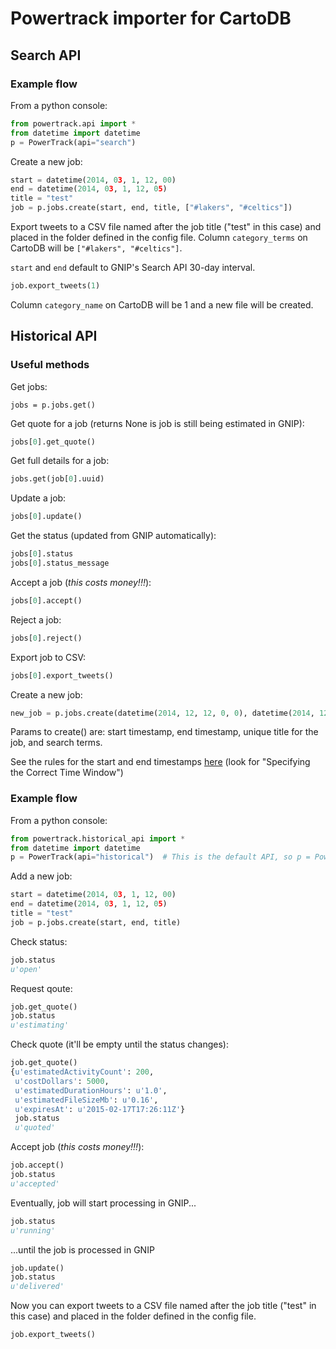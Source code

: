 # Powertrack importer for CartoDB

## Search API

### Example flow

From a python console:

```python
from powertrack.api import *
from datetime import datetime
p = PowerTrack(api="search")
```

Create a new job:

```python
start = datetime(2014, 03, 1, 12, 00)
end = datetime(2014, 03, 1, 12, 05)
title = "test"
job = p.jobs.create(start, end, title, ["#lakers", "#celtics"])
```

Export tweets to a CSV file named after the job title ("test" in this case) and placed in the folder defined in the config file. Column `category_terms` on CartoDB will be `["#lakers", "#celtics"]`.

`start` and `end` default to GNIP's Search API 30-day interval.

```python
job.export_tweets(1)
```

Column `category_name` on CartoDB will be 1 and a new file will be created.

## Historical API

### Useful methods

Get jobs:

```
jobs = p.jobs.get()
```

Get quote for a job (returns None is job is still being estimated in GNIP):

```python
jobs[0].get_quote()
```

Get full details for a job:

```python
jobs.get(job[0].uuid)
```

Update a job:

```python
jobs[0].update()
```

Get the status (updated from GNIP automatically):

```python
jobs[0].status
jobs[0].status_message
```

Accept a job (*this costs money!!!*):

```python
jobs[0].accept()
```

Reject a job:

```python
jobs[0].reject()
```

Export job to CSV:

```python
jobs[0].export_tweets()
```

Create a new job:

```python
new_job = p.jobs.create(datetime(2014, 12, 12, 0, 0), datetime(2014, 12, 13, 0, 0), "newjob", ["@nba", "#lakers", "#celtics"])
```

Params to create() are: start timestamp, end timestamp, unique title for the job, and search terms.

See the rules for the start and end timestamps [here](http://support.gnip.com/apis/historical_api/api_reference.html#Create) (look for "Specifying the Correct Time Window")

### Example flow

From a python console:

```python
from powertrack.historical_api import *
from datetime import datetime
p = PowerTrack(api="historical")  # This is the default API, so p = PowerTrack(api="historical") works as well
```

Add a new job:

```python
start = datetime(2014, 03, 1, 12, 00)
end = datetime(2014, 03, 1, 12, 05)
title = "test"
job = p.jobs.create(start, end, title)
```

Check status:

```python
job.status
u'open'
```

Request qoute:

```python
job.get_quote()
job.status
u'estimating'
```

Check quote (it'll be empty until the status changes):

```python
job.get_quote()
{u'estimatedActivityCount': 200,
 u'costDollars': 5000,
 u'estimatedDurationHours': u'1.0',
 u'estimatedFileSizeMb': u'0.16',
 u'expiresAt': u'2015-02-17T17:26:11Z'}
 job.status
 u'quoted'
```

Accept job (*this costs money!!!*):

```python
job.accept()
job.status
u'accepted'
```

Eventually, job will start processing in GNIP...

```python
job.status
u'running'
```

...until the job is processed in GNIP

```python
job.update()
job.status
u'delivered'
```

Now you can export tweets to a CSV file named after the job title ("test" in this case) and placed in the folder defined in the config file.

```python
job.export_tweets()
```

